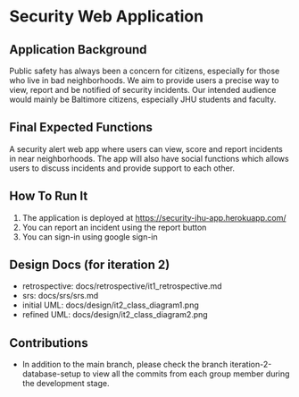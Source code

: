 # Security Web Application
## Application Background
Public safety has always been a concern for citizens, especially for those who live in bad neighborhoods.
We aim to provide users a precise way to view, report and be notified of security incidents. Our intended audience would mainly be Baltimore citizens, especially JHU students and faculty.
## Final Expected Functions
A security alert web app where users can view, score and report incidents in near neighborhoods. The app will also have social functions which allows users to discuss incidents and provide support to each other.
## How To Run It 
1. The application is deployed at https://security-jhu-app.herokuapp.com/ 
2. You can report an incident using the report button
3. You can sign-in using google sign-in
## Design Docs (for iteration 2)
- retrospective: docs/retrospective/it1_retrospective.md
- srs: docs/srs/srs.md
- initial UML: docs/design/it2_class_diagram1.png
- refined UML: docs/design/it2_class_diagram2.png
## Contributions
- In addition to the main branch, please check the branch iteration-2-database-setup to view all the commits from each group member during the development stage.


